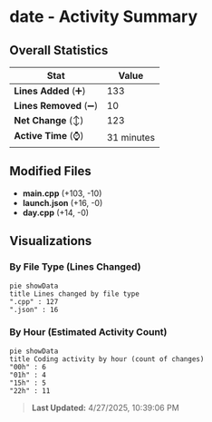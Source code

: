 # date - Activity Summary 

## Overall Statistics

| Stat                   | Value                                                             |
| ---------------------- | ----------------------------------------------------------------- |
| **Lines Added** (➕)   | 133                                          |
| **Lines Removed** (➖) | 10                                        |
| **Net Change** (↕)    | 123                |
| **Active Time** (⌚)   | 31 minutes |


## Modified Files
- **main.cpp** (+103, -10)
- **launch.json** (+16, -0)
- **day.cpp** (+14, -0)

## Visualizations

### By File Type (Lines Changed)

```mermaid
pie showData
title Lines changed by file type
".cpp" : 127
".json" : 16
```

### By Hour (Estimated Activity Count)

```mermaid
pie showData
title Coding activity by hour (count of changes)
"00h" : 6
"01h" : 4
"15h" : 5
"22h" : 11
```


> **Last Updated:** 4/27/2025, 10:39:06 PM